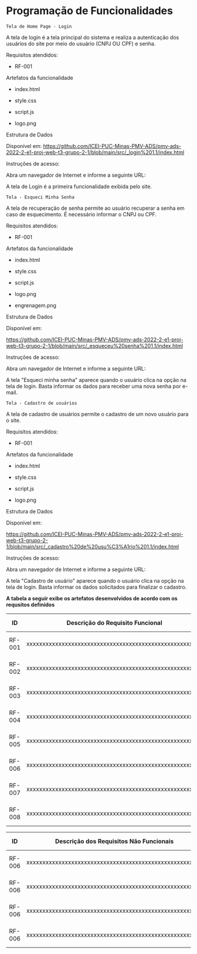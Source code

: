 # Programação de Funcionalidades

`Tela de Home Page - Login`

A tela de login é a tela principal do sistema e realiza a autenticação dos usuários do site por meio do usuário (CNPJ OU CPF) e senha.

Requisitos atendidos:

- RF-001

Artefatos da funcionalidade

- index.html

- style.css

- script.js

- logo.png

Estrutura de Dados

Disponível em:
https://github.com/ICEI-PUC-Minas-PMV-ADS/pmv-ads-2022-2-e1-proj-web-t3-grupo-2-1/blob/main/src/_login%201.1/index.html

Instruções de acesso:

Abra um navegador de Internet e informe a seguinte URL: 

A tela de Login é a primeira funcionalidade exibida pelo site.

`Tela - Esqueci Minha Senha`

A tela de recuperação de senha permite ao usuário recuperar a senha em caso de esquecimento. É necessário informar o CNPJ ou CPF.

Requisitos atendidos:

- RF-001

Artefatos da funcionalidade

- index.html

- style.css

- script.js

- logo.png
- engrenagem.png

Estrutura de Dados

Disponível em:

https://github.com/ICEI-PUC-Minas-PMV-ADS/pmv-ads-2022-2-e1-proj-web-t3-grupo-2-1/blob/main/src/_esqueceu%20senha%201.1/index.html

Instruções de acesso:

Abra um navegador de Internet e informe a seguinte URL: 

A tela "Esqueci minha senha" aparece quando o usuário clica na opção na tela de login. Basta informar os dados para receber uma nova senha por e-mail.

`Tela - Cadastro de usuários`

A tela de cadastro de usuários permite o cadastro de um novo usuário para o site. 

Requisitos atendidos:

- RF-001

Artefatos da funcionalidade

- index.html

- style.css

- script.js

- logo.png


Estrutura de Dados

Disponível em:

https://github.com/ICEI-PUC-Minas-PMV-ADS/pmv-ads-2022-2-e1-proj-web-t3-grupo-2-1/blob/main/src/_cadastro%20de%20usu%C3%A1rio%201.1/index.html

Instruções de acesso:

Abra um navegador de Internet e informe a seguinte URL: 

A tela "Cadastro de usuário" aparece quando o usuário clica na opção na tela de login. Basta informar os dados solicitados para finalizar o cadastro.


**A tabela a seguir exibe os artefatos desenvolvidos de acordo com os requsitos definidos**

|ID    | Descrição do Requisito Funcional  | Artefato(s) produzido(s) |
|------|-----------------------------------------|----|
|RF-001| xxxxxxxxxxxxxxxxxxxxxxxxxxxxxxxxxxxxxxxxxxxxxxxxxxxxxxx |  yyy.png / yyy.html / yyyyyyyyyy.css | yyyyyyyy.js| yyyyyyyy.yy|
|RF-002| xxxxxxxxxxxxxxxxxxxxxxxxxxxxxxxxxxxxxxxxxxxxxxxxxxxxxxx |  yyy.png / yyy.html / yyyyyyyyyy.css | yyyyyyyy.js| yyyyyyyy.yy|
|RF-003| xxxxxxxxxxxxxxxxxxxxxxxxxxxxxxxxxxxxxxxxxxxxxxxxxxxxxxx |  yyy.png / yyy.html / yyyyyyyyyy.css | yyyyyyyy.js| yyyyyyyy.yy| 
|RF-004| xxxxxxxxxxxxxxxxxxxxxxxxxxxxxxxxxxxxxxxxxxxxxxxxxxxxxxx |  yyy.png / yyy.html / yyyyyyyyyy.css | yyyyyyyy.js| yyyyyyyy.yy|
|RF-005| xxxxxxxxxxxxxxxxxxxxxxxxxxxxxxxxxxxxxxxxxxxxxxxxxxxxxxx |  yyy.png / yyy.html / yyyyyyyyyy.css | yyyyyyyy.js| yyyyyyyy.yy| 
|RF-006| xxxxxxxxxxxxxxxxxxxxxxxxxxxxxxxxxxxxxxxxxxxxxxxxxxxxxxx |  yyy.png / yyy.html / yyyyyyyyyy.css | yyyyyyyy.js| yyyyyyyy.yy|
|RF-007| xxxxxxxxxxxxxxxxxxxxxxxxxxxxxxxxxxxxxxxxxxxxxxxxxxxxxxx |  yyy.png / yyy.html / yyyyyyyyyy.css | yyyyyyyy.js| yyyyyyyy.yy|
|RF-008| xxxxxxxxxxxxxxxxxxxxxxxxxxxxxxxxxxxxxxxxxxxxxxxxxxxxxxx |  yyy.png / yyy.html / yyyyyyyyyy.css | yyyyyyyy.js| yyyyyyyy.yy|



|ID    | Descrição dos Requisitos Não Funcionais  | Artefato(s) produzido(s) |
|------|-----------------------------------------|----|
|RF-006| xxxxxxxxxxxxxxxxxxxxxxxxxxxxxxxxxxxxxxxxxxxxxxxxxxxxxxx |  yyy.png / yyy.html / yyyyyyyyyy.css | yyyyyyyy.js| yyyyyyyy.yy|
|RF-006| xxxxxxxxxxxxxxxxxxxxxxxxxxxxxxxxxxxxxxxxxxxxxxxxxxxxxxx |  yyy.png / yyy.html / yyyyyyyyyy.css | yyyyyyyy.js| yyyyyyyy.yy|
|RF-006| xxxxxxxxxxxxxxxxxxxxxxxxxxxxxxxxxxxxxxxxxxxxxxxxxxxxxxx |  yyy.png / yyy.html / yyyyyyyyyy.css | yyyyyyyy.js| yyyyyyyy.yy|
|RF-006| xxxxxxxxxxxxxxxxxxxxxxxxxxxxxxxxxxxxxxxxxxxxxxxxxxxxxxx |  yyy.png / yyy.html / yyyyyyyyyy.css | yyyyyyyy.js| yyyyyyyy.yy|

